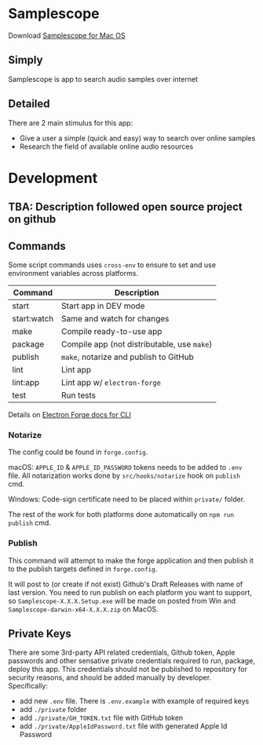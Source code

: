 # Samplescope

Download [Samplescope for Mac OS](https://github.com/jamland/samplescope/releases/)

## Simply

Samplescope is app to search audio samples over internet

## Detailed

There are 2 main stimulus for this app:

- Give a user a simple (quick and easy) way to search over online samples
- Research the field of available online audio resources

# Development

## TBA: Description followed open source project on github

## Commands

Some script commands uses `cross-env` to ensure to set and use environment variables across platforms.

| Command     | Description                                 |
| ----------- | ------------------------------------------- |
| start       | Start app in DEV mode                       |
| start:watch | Same and watch for changes                  |
| make        | Compile ready-to-use app                    |
| package     | Compile app (not distributable, use `make`) |
| publish     | `make`, notarize and publish to GitHub      |
| lint        | Lint app                                    |
| lint:app    | Lint app w/ `electron-forge`                |
| test        | Run tests                                   |

Details on [Electron Forge docs for CLI](https://www.electronforge.io/cli)

### Notarize

The config could be found in `forge.config`.

macOS: `APPLE_ID` & `APPLE_ID_PASSWORD` tokens needs to be added to `.env` file. All notarization works done by `src/hooks/notarize` hook on `publish` cmd.

Windows: Code-sign certificate need to be placed within `private/` folder.

The rest of the work for both platforms done automatically on `npm run publish` cmd.

### Publish

This command will attempt to make the forge application and then publish it to the publish targets defined in `forge.config`.

It will post to (or create if not exist) Github's Draft Releases with name of last version.
You need to run publish on each platform you want to support, so `Samplescope-X.X.X.Setup.exe` will be made on posted from Win and `Samplescope-darwin-x64-X.X.X.zip` on MacOS.

## Private Keys

There are some 3rd-party API related credentials, Github token, Apple passwords and other sensative private credentials required to run, package, deploy this app. This credentials should not be published to repository for security reasons, and should be added manually by developer.  
Specifically:

- add new `.env` file. There is `.env.example` with example of required keys
- add `./private` folder
- add `./private/GH_TOKEN.txt` file with GitHub token
- add `./private/AppleIdPassword.txt` file with generated Apple Id Password
